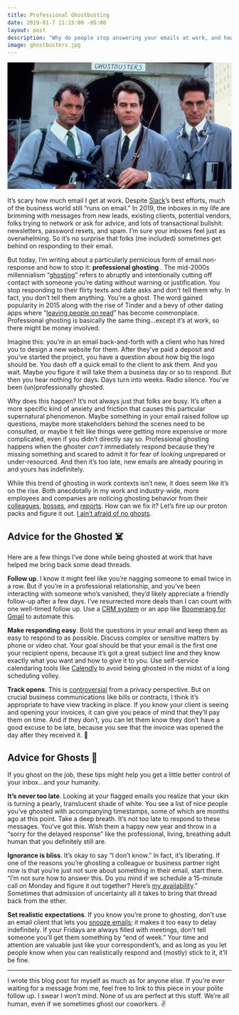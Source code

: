 ```yaml
---
title: Professional Ghostbusting
date: 2019-01-7 11:15:00 -05:00
layout: post
description: "Why do people stop answering your emails at work, and how can you stop it?"
image: ghostbusters.jpg
---
```


![Ghostbusters](/assets/ghostbusters.jpg)

It’s scary how much email I get at work. Despite [Slack](https://slack.com "Slack")’s best efforts, much of the business world still “runs on email.” In 2019, the inboxes in my life are brimming with messages from new leads, existing clients, potential vendors, folks trying to network or ask for advice, and lots of transactional bullshit: newsletters, password resets, and spam. I’m sure your inboxes feel just as overwhelming. So it’s no surprise that folks (me included) sometimes get behind on responding to their email.

But today, I’m writing about a particularly pernicious form of email non-response and how to stop it: **professional ghosting** . The mid-2000s millennialism “[ghosting](https://en.wikipedia.org/wiki/Ghosting_(relationships))” refers to abruptly and intentionally cutting off contact with someone you’re dating without warning or justification. You stop responding to their flirty texts and date asks and don’t tell them why. In fact, you don’t tell them anything. You’re a ghost. The word gained popularity in 2015 along with the rise of Tinder and a bevy of other dating apps where “[leaving people on read](https://www.theguardian.com/culture/2017/mar/17/i-know-theyve-seen-my-message-so-why-havent-they-replied)” has become commonplace. Professional ghosting is basically the same thing…except it’s at work, so there might be money involved.

Imagine this: you’re in an email back-and-forth with a client who has hired you to design a new website for them. After they’ve paid a deposit and you’ve started the project, you have a question about how big the logo should be. You dash off a quick email to the client to ask them. And you wait. Maybe you figure it will take them a business day or so to respond. But then you hear nothing for days. Days turn into weeks. Radio silence. You’ve been (un)professionally ghosted.

Why does this happen? It’s not always just that folks are busy. It’s often a more specific kind of anxiety and friction that causes this particular supernatural phenomenon. Maybe something in your email raised follow up questions, maybe more stakeholders behind the scenes need to be consulted, or maybe it felt like things were getting more expensive or more complicated, even if you didn’t directly say so. Professional ghosting happens when the ghoster _can’t_ immediately respond because they’re missing something and scared to admit it for fear of looking unprepared or under-resourced. And then it’s too late, new emails are already pouring in and yours has indefinitely.

While this trend of ghosting in work contexts isn’t new, it does seem like it’s on the rise. Both anecdotally in my work and industry-wide, more employees and companies are noticing ghosting behavior from their [colleagues](https://www.hrbartender.com/2016/recruiting/professional-ghosting-new-no/), [bosses](https://www.washingtonpost.com/business/2018/12/12/workers-are-ghosting-their-employers-like-bad-dates/), and [reports](https://medium.com/brilliantforge/stop-ghosting-its-damaging-your-professional-reputation-44b2a200cc38). How can we fix it? Let’s fire up our proton packs and figure it out. [I ain’t afraid of no ghosts](https://www.youtube.com/watch?v=m9We2XsVZfc).

## Advice for the Ghosted ☠️

Here are a few things I’ve done while being ghosted at work that have helped me bring back some dead threads.

**Follow up**. I know it might feel like you’re nagging someone to email twice in a row. But if you’re in a professional relationship, and you’ve been interacting with someone who’s vanished, they’d likely appreciate a friendly follow-up after a few days. I’ve resurrected more deals than I can count with one well-timed follow up. Use a [CRM system](https://en.wikipedia.org/wiki/Customer-relationship_management) or an app like [Boomerang for Gmail](https://www.boomeranggmail.com/) to automate this.

**Make responding easy**. Bold the questions in your email and keep them as easy to respond to as possible. Discuss complex or sensitive matters by phone or video chat. Your goal should be that your email is the first one your recipient opens, because it’s got a great subject line and they know exactly what you want and how to give it to you. Use self-service calendaring tools like [Calendly](https://calendly.com/) to avoid being ghosted in the midst of a long scheduling volley. 

**Track opens**. This is [controversial](https://appadvice.com/appnn/2015/07/readdles-spark-email-app-gains-new-features-but-loses-some) from a privacy perspective. But on crucial business communications like bills or contracts, I think it’s appropriate to have view tracking in place. If you know your client is seeing and opening your invoices, it can give you peace of mind that they’ll pay them on time. And if they don’t, you can let them know they don’t have a good excuse to be late, because you see that the invoice was opened the day after they received it. 👀

## Advice for Ghosts 👻

If you ghost on the job, these tips might help you get a little better control of your inbox…and your humanity.

**It’s never too late**. Looking at your flagged emails you realize that your skin is turning a pearly, translucent shade of white. You see a list of nice people you’ve ghosted with accompanying timestamps, some of which are months ago at this point. Take a deep breath. It’s not too late to respond to these messages. You’ve got this. Wish them a happy new year and throw in a “sorry for the delayed response” like the professional, living, breathing adult human that you definitely still are.

**Ignorance is bliss**. It’s okay to say “I don’t know.” In fact, it’s liberating. If one of the reasons you’re ghosting a colleague or business partner right now is that you’re just not sure about something in their email, start there. “I’m not sure how to answer this. Do you mind if we schedule a 15-minute call on Monday and figure it out together? Here’s [my availability](https://calendly.com/matthewbischoff/15min).” Sometimes that admission of uncertainty all it takes to bring that thread back from the ether.

**Set realistic expectations**.  If you know you’re prone to ghosting, don’t use an email client that lets you [snooze emails](https://sparkmailapp.com/features/snooze); it makes it too easy to delay indefinitely. If your Fridays are always filled with meetings, don’t tell someone you’ll get them something by “end of week.” Your time and attention are valuable just like your correspondent’s, and as long as you let people know when you can realistically respond and (mostly) stick to it, it’ll be fine.  


---- 


I wrote this blog post for myself as much as for anyone else. If you’re ever waiting for a message from me, feel free to link to this piece in your polite follow up. I swear I won’t mind. None of us are perfect at this stuff. We’re all human, even if we sometimes ghost our coworkers. ✌️